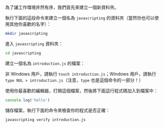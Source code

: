 為了讓工作環境井然有序，我們首先來建立一個新資料夾。 

執行下面的這段命令來建立一個名為 `javascripting` 的資料夾（當然你也可以使用其他你喜歡的名字）：

```bash
mkdir javascripting
```

進入 `javascripting` 資料夾：

```bash
cd javascripting
```

建立一個名為 `introduction.js` 的檔案：

非 Windows 用戶，請執行 `touch introduction.js`；Windows 用戶，請執行 `type NUL > introduction.js`（注意，`type` 也是這個命令的一部分！）

使用你最喜歡的編輯器，打開這個檔案，然後將下面這行程式碼加入到檔案中：

```js
console.log('hello')
```

儲存檔案，執行下面的命令來檢查你的程式是否正確：

```bash
javascripting verify introduction.js
```
